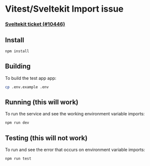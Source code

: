 # Vitest/Sveltekit Import issue
### [Sveltekit ticket (#10446)](https://github.com/sveltejs/kit/issues/10446)

## Install
```bash
npm install
```

## Building

To build the test app app:

```bash
cp .env.example .env
```

## Running (this will work)

To run the service and see the working environment variable imports:

```bash
npm run dev
```

## Testing (this will not work)

To run and see the error that occurs on environment variable imports:

```bash
npm run test
```
